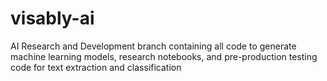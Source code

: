 # visably-ai
AI Research and Development branch containing all code to generate machine learning models, research notebooks, and pre-production testing code for text extraction and classification
